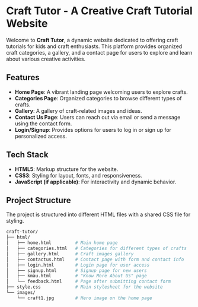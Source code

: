 # Craft Tutor - A Creative Craft Tutorial Website

Welcome to **Craft Tutor**, a dynamic website dedicated to offering craft tutorials for kids and craft enthusiasts. This platform provides organized craft categories, a gallery, and a contact page for users to explore and learn about various creative activities.

## Features

- **Home Page**: A vibrant landing page welcoming users to explore crafts.
- **Categories Page**: Organized categories to browse different types of crafts.
- **Gallery**: A gallery of craft-related images and ideas.
- **Contact Us Page**: Users can reach out via email or send a message using the contact form.
- **Login/Signup**: Provides options for users to log in or sign up for personalized access.

## Tech Stack

- **HTML5**: Markup structure for the website.
- **CSS3**: Styling for layout, fonts, and responsiveness.
- **JavaScript (if applicable)**: For interactivity and dynamic behavior.
  
## Project Structure

The project is structured into different HTML files with a shared CSS file for styling.

```bash
craft-tutor/
├── html/
│   ├── home.html         # Main home page
│   ├── categories.html   # Categories for different types of crafts
│   ├── gallery.html      # Craft images gallery
│   ├── contactus.html    # Contact page with form and contact info
│   ├── login.html        # Login page for user access
│   ├── signup.html       # Signup page for new users
│   ├── kmau.html         # "Know More About Us" page
│   └── feedback.html     # Page after submitting contact form
├── style.css             # Main stylesheet for the website
└── images/
    └── craft1.jpg        # Hero image on the home page
